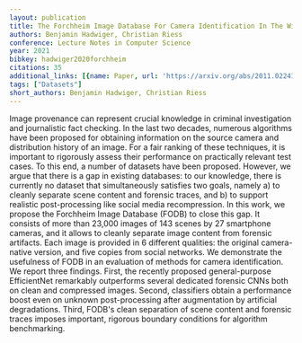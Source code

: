```yaml
---
layout: publication
title: The Forchheim Image Database For Camera Identification In The Wild
authors: Benjamin Hadwiger, Christian Riess
conference: Lecture Notes in Computer Science
year: 2021
bibkey: hadwiger2020forchheim
citations: 35
additional_links: [{name: Paper, url: 'https://arxiv.org/abs/2011.02241'}]
tags: ["Datasets"]
short_authors: Benjamin Hadwiger, Christian Riess
---
```

Image provenance can represent crucial knowledge in criminal investigation
and journalistic fact checking. In the last two decades, numerous algorithms
have been proposed for obtaining information on the source camera and
distribution history of an image. For a fair ranking of these techniques, it is
important to rigorously assess their performance on practically relevant test
cases. To this end, a number of datasets have been proposed. However, we argue
that there is a gap in existing databases: to our knowledge, there is currently
no dataset that simultaneously satisfies two goals, namely a) to cleanly
separate scene content and forensic traces, and b) to support realistic
post-processing like social media recompression. In this work, we propose the
Forchheim Image Database (FODB) to close this gap. It consists of more than
23,000 images of 143 scenes by 27 smartphone cameras, and it allows to cleanly
separate image content from forensic artifacts. Each image is provided in 6
different qualities: the original camera-native version, and five copies from
social networks. We demonstrate the usefulness of FODB in an evaluation of
methods for camera identification. We report three findings. First, the
recently proposed general-purpose EfficientNet remarkably outperforms several
dedicated forensic CNNs both on clean and compressed images. Second,
classifiers obtain a performance boost even on unknown post-processing after
augmentation by artificial degradations. Third, FODB's clean separation of
scene content and forensic traces imposes important, rigorous boundary
conditions for algorithm benchmarking.